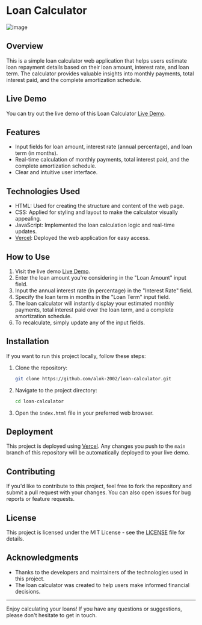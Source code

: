 # Loan Calculator

![image](https://github.com/Alok-2002/Loan_Calculator/assets/93814546/3e963c18-0e64-482d-89d0-a14ef463e491)


## Overview

This is a simple loan calculator web application that helps users estimate loan repayment details based on their loan amount, interest rate, and loan term. The calculator provides valuable insights into monthly payments, total interest paid, and the complete amortization schedule.

## Live Demo

You can try out the live demo of this Loan Calculator [Live Demo](https://loan-wizard.vercel.app/).

## Features

- Input fields for loan amount, interest rate (annual percentage), and loan term (in months).
- Real-time calculation of monthly payments, total interest paid, and the complete amortization schedule.
- Clear and intuitive user interface.

## Technologies Used

- HTML: Used for creating the structure and content of the web page.
- CSS: Applied for styling and layout to make the calculator visually appealing.
- JavaScript: Implemented the loan calculation logic and real-time updates.
- [Vercel](https://vercel.com/): Deployed the web application for easy access.

## How to Use

1. Visit the live demo [Live Demo](https://loan-wizard.vercel.app/).
2. Enter the loan amount you're considering in the "Loan Amount" input field.
3. Input the annual interest rate (in percentage) in the "Interest Rate" field.
4. Specify the loan term in months in the "Loan Term" input field.
5. The loan calculator will instantly display your estimated monthly payments, total interest paid over the loan term, and a complete amortization schedule.
6. To recalculate, simply update any of the input fields.

## Installation

If you want to run this project locally, follow these steps:

1. Clone the repository:

   ```bash
   git clone https://github.com/alok-2002/loan-calculator.git
   ```

2. Navigate to the project directory:

   ```bash
   cd loan-calculator
   ```

3. Open the `index.html` file in your preferred web browser.

## Deployment

This project is deployed using [Vercel](https://vercel.com/). Any changes you push to the `main` branch of this repository will be automatically deployed to your live demo.

## Contributing

If you'd like to contribute to this project, feel free to fork the repository and submit a pull request with your changes. You can also open issues for bug reports or feature requests.

## License

This project is licensed under the MIT License - see the [LICENSE](LICENSE) file for details.

## Acknowledgments

- Thanks to the developers and maintainers of the technologies used in this project.
- The loan calculator was created to help users make informed financial decisions.

---

Enjoy calculating your loans! If you have any questions or suggestions, please don't hesitate to get in touch.
